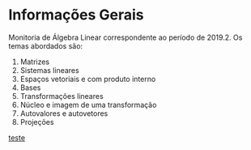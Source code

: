 # Informações Gerais 

Monitoria de Álgebra Linear correspondente ao período de
2019.2. Os temas abordados são: 

1. Matrizes 
2. Sistemas lineares
3. Espaços vetoriais e com produto interno 
4. Bases 
5. Transformações lineares
6. Núcleo e imagem de uma transformação 
7. Autovalores e autovetores 
8. Projeções

[teste](/alglin/files/monitoria4/monitoria4)